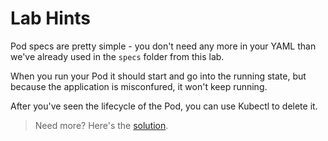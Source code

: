 # Lab Hints

Pod specs are pretty simple - you don't need any more in your YAML than we've already used in the `specs` folder from this lab.

When you run your Pod it should start and go into the running state, but because the application is misconfured, it won't keep running.

After you've seen the lifecycle of the Pod, you can use Kubectl to delete it.

> Need more? Here's the [solution](solution.md).